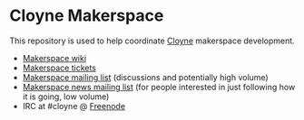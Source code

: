 Cloyne Makerspace
==================

This repository is used to help coordinate [Cloyne](http://cloyne.org/) makerspace development.

* [Makerspace wiki](https://github.com/cloyne/makerspace/wiki)
* [Makerspace tickets](https://github.com/cloyne/makerspace/issues)
* [Makerspace mailing list](http://cloyne.org/lists/info/makerspace) (discussions and potentially high volume)
* [Makerspace news mailing list](http://cloyne.org/lists/info/makerspace-news) (for people interested in just following how it is going, low volume)
* IRC at #cloyne @ [Freenode](http://freenode.net/)
